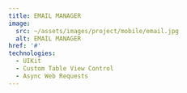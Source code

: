 ```yaml
---
title: EMAIL MANAGER
image: 
  src: ~/assets/images/project/mobile/email.jpg
  alt: EMAIL MANAGER
href: '#'
technologies:
  - UIKit
  - Custom Table View Control
  - Async Web Requests
---
```

